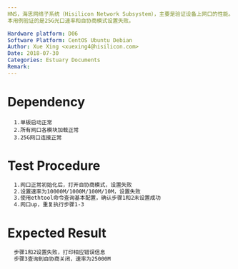 ```yaml
---
HNS，海思网络子系统（Hisilicon Network Subsystem），主要是验证设备上网口的性能。
本用例验证的是25G光口速率和自协商模式设置失败。

Hardware platform: D06  
Software Platform: CentOS Ubuntu Debian 
Author: Xue Xing <xuexing4@hisilicon.com>  
Date: 2018-07-30
Categories: Estuary Documents  
Remark:
---
```


# Dependency
```
  1.单板启动正常
  2.所有网口各模块加载正常
  3.25G网口连接正常
```

# Test Procedure
```bash
  1.网口正常初始化后，打开自协商模式，设置失败
  2.设置速率为10000M/1000M/100M/10M，设置失败
  3.使用ethtool命令查询基本配置，确认步骤1和2未设置成功
  4.网口up，重复执行步骤1-3
```

# Expected Result
```bash
  步骤1和2设置失败，打印相应错误信息
  步骤3查询到自协商关闭，速率为25000M
```
